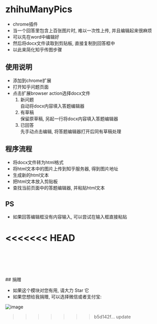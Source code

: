 # zhihuManyPics

* chrome插件
* 当一个回答里包含上百张图片时, 难以一次性上传, 并且编辑起来很麻烦
* 可以先在word中编辑好
* 然后将docx文件读取到剪贴板, 直接复制到回答框中
* 以此来简化知乎传图步骤

## 使用说明
* 添加到chrome扩展
* 打开知乎问题页面
* 点击扩展browser action选择docx文件
   1. 新问题<br />
        自动将docx内容填入答题编辑器<br />
   2. 有草稿<br />
        保留原草稿, 另起一行将docx内容填入答题编辑器<br />
   3. 已回答<br />
        先手动点击编辑, 将答题编辑器打开后同有草稿处理<br />

## 程序流程
* 将docx文件转为html格式
* 将html文本中的图片上传到知乎服务器, 得到图片地址
* 生成新的html文本
* 把html文本放入剪贴板
* 查找当前页面中的答题编辑器, 并粘贴html文本

## PS
* 如果回答编辑框没有内容输入, 可以尝试在输入框直接粘贴

<<<<<<< HEAD
=======
<br />
<br />
<br />
<br />
<br />
## 捐赠

* 如果这个模块对您有用, 请大力 Star 它
* 如果您想给我捐赠, 可以选择微信或者支付宝:

![image](https://github.com/llwslc/zhihuManyPics/blob/master/QRCode/QR.png)
>>>>>>> b5d142f... update
